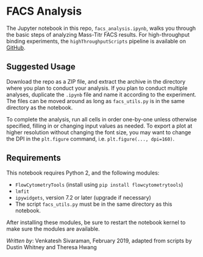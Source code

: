 # FACS Analysis

The Jupyter notebook in this repo, `facs_analysis.ipynb`, walks you through the basic steps of analyzing Mass-Titr FACS results. For high-throughput binding experiments, the `highThroughputScripts` pipeline is available on [GitHub](https://github.com/KeatingLab/highThroughputScripts/tree/vs_optimization).

## Suggested Usage

Download the repo as a ZIP file, and extract the archive in the directory where you plan to conduct your analysis. If you plan to conduct multiple analyses, duplicate the `.ipynb` file and name it according to the experiment. The files can be moved around as long as `facs_utils.py` is in the same directory as the notebook.

To complete the analysis, run all cells in order one-by-one unless otherwise specified, filling in or changing input values as needed. To export a plot at higher resolution without changing the font size, you may want to change the DPI in the `plt.figure` command, i.e. `plt.figure(..., dpi=160)`.

## Requirements

This notebook requires Python 2, and the following modules:

* `FlowCytometryTools` (install using `pip install flowcytometrytools`)
* `lmfit`
* `ipywidgets`, version 7.2 or later (upgrade if necessary)
* The script `facs_utils.py` must be in the same directory as this notebook.

After installing these modules, be sure to restart the notebook kernel to make sure the modules are available.

*Written by*: Venkatesh Sivaraman, February 2019, adapted from scripts by Dustin Whitney and Theresa Hwang
